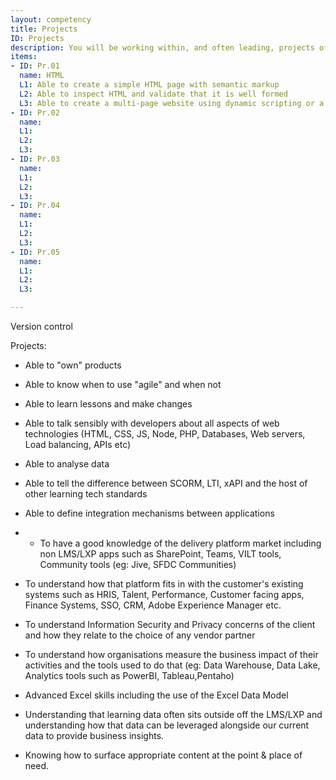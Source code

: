 ```yaml
---
layout: competency
title: Projects
ID: Projects
description: You will be working within, and often leading, projects of various types, sizes and complexity 
items:
- ID: Pr.01
  name: HTML
  L1: Able to create a simple HTML page with semantic markup
  L2: Able to inspect HTML and validate that it is well formed
  L3: Able to create a multi-page website using dynamic scripting or a static site generator
- ID: Pr.02
  name: 
  L1: 
  L2: 
  L3: 
- ID: Pr.03
  name: 
  L1: 
  L2: 
  L3: 
- ID: Pr.04
  name: 
  L1: 
  L2: 
  L3: 
- ID: Pr.05
  name: 
  L1: 
  L2: 
  L3: 

---
```


Version control


Projects:
- Able to "own" products
- Able to know when to use "agile" and when not
- Able to learn lessons and make changes

- Able to talk sensibly with developers about all aspects of web technologies (HTML, CSS, JS, Node, PHP, Databases, Web servers, Load balancing, APIs etc)
- Able to analyse data
- Able to tell the difference between SCORM, LTI, xAPI and the host of other learning tech standards
- Able to define integration mechanisms between applications
- - To have a good knowledge of the delivery platform market including non LMS/LXP apps such as SharePoint, Teams, VILT tools, Community tools (eg: Jive, SFDC Communities)
- To understand how that platform fits in with the customer's existing systems such as HRIS, Talent, Performance, Customer facing apps, Finance Systems, SSO, CRM, Adobe Experience Manager etc.
- To understand Information Security and Privacy concerns of the client and how they relate to the choice of any vendor partner
- To understand how organisations measure the business impact of their activities and the tools used to do that (eg: Data Warehouse, Data Lake, Analytics tools such as PowerBI, Tableau,Pentaho)
- Advanced Excel skills including the use of the Excel Data Model
- Understanding that learning data often sits outside off the LMS/LXP and understanding how that data can be leveraged alongside our current data to provide business insights.
- Knowing how to surface appropriate content at the point & place of need.

